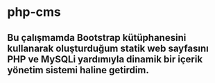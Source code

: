 # php-cms
## Bu çalışmamda  Bootstrap kütüphanesini kullanarak oluşturduğum statik web sayfasını PHP ve MySQLi yardımıyla dinamik bir içerik yönetim sistemi haline getirdim.
